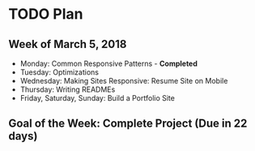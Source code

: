 # TODO Plan
## Week of March 5, 2018
* Monday: Common Responsive Patterns - **Completed**
* Tuesday: Optimizations
* Wednesday: Making Sites Responsive: Resume Site on Mobile
* Thursday: Writing READMEs
* Friday, Saturday, Sunday: Build a Portfolio Site
## Goal of the Week:  Complete Project (Due in 22 days)
